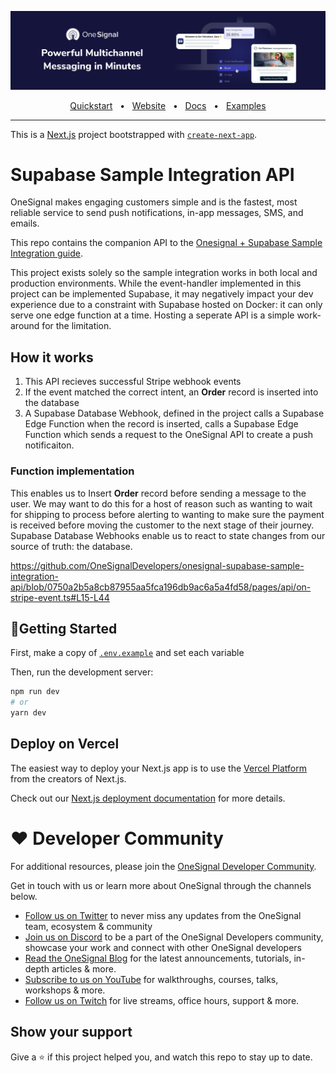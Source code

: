 ![OneSignal](https://github.com/OneSignal/.github/blob/439e36ade56b001643ff3b07eeaf95b20129f3e6/assets/onesignal-banner.png)

<div align="center">
  <a href="https://documentation.onesignal.com/docs/onboarding-with-onesignal" target="_blank">Quickstart</a>
  <span>&nbsp;&nbsp;•&nbsp;&nbsp;</span>
  <a href="https://onesignal.com/" target="_blank">Website</a>
  <span>&nbsp;&nbsp;•&nbsp;&nbsp;</span>
  <a href="https://documentation.onesignal.com/docs" target="_blank">Docs</a>
  <span>&nbsp;&nbsp;•&nbsp;&nbsp;</span>
  <a href="https://github.com/OneSignalDevelopers" target="_blank">Examples</a>
  <br />
  <hr />
</div>

This is a [Next.js](https://nextjs.org/) project bootstrapped with [`create-next-app`](https://github.com/vercel/next.js/tree/canary/packages/create-next-app).

# Supabase Sample Integration API

OneSignal makes engaging customers simple and is the fastest, most reliable service to send push notifications, in-app messages, SMS, and emails.

This repo contains the companion API to the [Onesignal + Supabase Sample Integration guide](https://github.com/onesignaldevelopers/onesignal-supabase-sample-integration-supabase).

This project exists solely so the sample integration works in both local and production environments. While the event-handler implemented in this project can be implemented Supabase, it may negatively impact your dev experience due to a constraint with Supabase hosted on Docker: it can only serve one edge function at a time. Hosting a seperate API is a simple work-around for the limitation.

## How it works

1. This API recieves successful Stripe webhook events
2. If the event matched the correct intent, an **Order** record is inserted into the database 
3. A Supabase Database Webhook, defined in the project calls a Supabase Edge Function when the record is inserted, calls a Supabase Edge Function which sends a request to the OneSignal API to create a push notificaiton.

### Function implementation

This enables us to Insert **Order** record before sending a message to the user. We may want to do this for a host of reason such as wanting to wait for shipping to process before alerting to wanting to make sure the payment is received before moving the customer to the next stage of their journey. Supabase Database Webhooks enable us to react to state changes from our source of truth: the database.

https://github.com/OneSignalDevelopers/onesignal-supabase-sample-integration-api/blob/0750a2b5a8cb87955aa5fca196db9ac6a5a4fd58/pages/api/on-stripe-event.ts#L15-L44

## 🚦Getting Started

First, make a copy of [`.env.example`](https://github.com/OneSignalDevelopers/onesignal-supabase-sample-integration-api/blob/main/.env.example) and set each variable

Then, run the development server:

```bash
npm run dev
# or
yarn dev
```

## Deploy on Vercel

The easiest way to deploy your Next.js app is to use the [Vercel Platform](https://vercel.com/new?utm_medium=default-template&filter=next.js&utm_source=create-next-app&utm_campaign=create-next-app-readme) from the creators of Next.js.

Check out our [Next.js deployment documentation](https://nextjs.org/docs/deployment) for more details.

# ❤️ Developer Community

For additional resources, please join the [OneSignal Developer Community](https://onesignal.com/onesignal-developers).

Get in touch with us or learn more about OneSignal through the channels below.

- [Follow us on Twitter](https://twitter.com/onesignaldevs) to never miss any updates from the OneSignal team, ecosystem & community
- [Join us on Discord](https://discord.gg/EP7gf6Uz7G) to be a part of the OneSignal Developers community, showcase your work and connect with other OneSignal developers
- [Read the OneSignal Blog](https://onesignal.com/blog/) for the latest announcements, tutorials, in-depth articles & more.
- [Subscribe to us on YouTube](https://www.youtube.com/channel/UCe63d5EDQsSkOov-bIE_8Aw/featured) for walkthroughs, courses, talks, workshops & more.
- [Follow us on Twitch](https://www.twitch.tv/onesignaldevelopers) for live streams, office hours, support & more.

## Show your support

Give a ⭐️ if this project helped you, and watch this repo to stay up to date.

